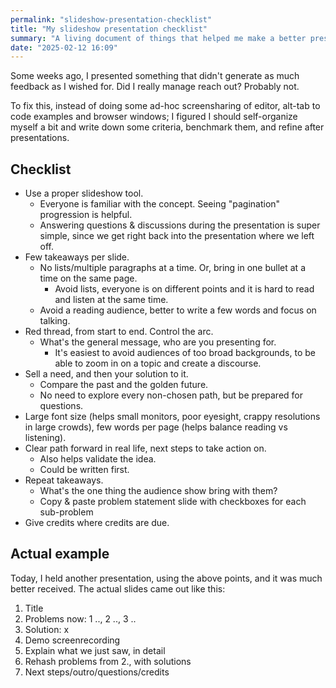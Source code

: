 ```yaml
---
permalink: "slideshow-presentation-checklist"
title: "My slideshow presentation checklist"
summary: "A living document of things that helped me make a better presentation"
date: "2025-02-12 16:09"
---
```


Some weeks ago, I presented something that didn't generate as much feedback as I wished for. Did I really manage reach out? Probably not.

To fix this, instead of doing some ad-hoc screensharing of editor, alt-tab to code examples and browser windows; I figured I should self-organize myself a bit and write down some criteria, benchmark them, and refine after presentations.

## Checklist

- Use a proper slideshow tool.
  - Everyone is familiar with the concept. Seeing "pagination" progression is helpful.
  - Answering questions & discussions during the presentation is super simple, since we get right back into the presentation where we left off.
- Few takeaways per slide.
  - No lists/multiple paragraphs at a time. Or, bring in one bullet at a time on the same page.
    - Avoid lists, everyone is on different points and it is hard to read and listen at the same time.
  - Avoid a reading audience, better to write a few words and focus on talking.
- Red thread, from start to end. Control the arc.
  - What's the general message, who are you presenting for.
    - It's easiest to avoid audiences of too broad backgrounds, to be able to zoom in on a topic and create a discourse.
- Sell a need, and then your solution to it.
  - Compare the past and the golden future.
  - No need to explore every non-chosen path, but be prepared for questions.
- Large font size (helps small monitors, poor eyesight, crappy resolutions in large crowds), few words per page (helps balance reading vs listening).
- Clear path forward in real life, next steps to take action on.
  - Also helps validate the idea.
  - Could be written first.
- Repeat takeaways.
  - What's the one thing the audience show bring with them?
  - Copy & paste problem statement slide with checkboxes for each sub-problem
- Give credits where credits are due.

## Actual example

Today, I held another presentation, using the above points, and it was much better received. The actual slides came out like this:

1. Title
2. Problems now: 1 .., 2 .., 3 ..
3. Solution: x
4. Demo screenrecording
5. Explain what we just saw, in detail
6. Rehash problems from 2., with solutions
7. Next steps/outro/questions/credits
